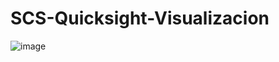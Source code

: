 # SCS-Quicksight-Visualizacion
![image](https://user-images.githubusercontent.com/53280013/212787717-19e5a0c5-78d7-4173-8d8d-de50d070e643.png)
